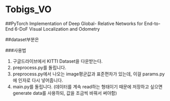 # Tobigs_VO

##PyTorch Implementation of Deep Global- Relative Networks for End-to-End 6-DoF Visual Localization and Odometry

##dataset부분은

###사용법 
1. 구글드라이브에서 KITTI Dataset을 다운받는다.
2. preprocess.py를 돌립니다.
3. preprocess.py에서 나오는 image평균값과 표준편차가 있는데, 이걸 params.py에 인자로 다시 넣어줍니다.
3. main.py를 돌립니다.
(데이터를 계속 read하는 형태이기 때문에 저장하고 싶으면 generate data를 사용하되, 값을 조금씩 바꿔서 써야함)

